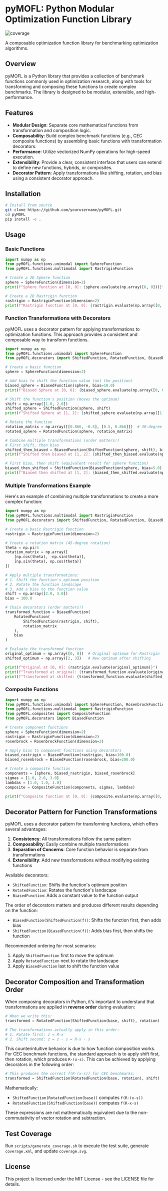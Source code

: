 # pyMOFL: Python Modular Optimization Function Library

![coverage](coverage.svg)

A composable optimization function library for benchmarking optimization algorithms.

## Overview

pyMOFL is a Python library that provides a collection of benchmark functions commonly used in optimization research, along with tools for transforming and composing these functions to create complex benchmarks. The library is designed to be modular, extensible, and high-performance.

## Features

- **Modular Design**: Separate core mathematical functions from transformation and composition logic.
- **Composability**: Build complex benchmark functions (e.g., CEC composite functions) by assembling basic functions with transformation decorators.
- **Performance**: Utilize vectorized NumPy operations for high-speed execution.
- **Extensibility**: Provide a clear, consistent interface that users can extend to define new functions, hybrids, or composites.
- **Decorator Pattern**: Apply transformations like shifting, rotation, and bias using a consistent decorator approach.

## Installation

```bash
# Install from source
git clone https://github.com/yourusername/pyMOFL.git
cd pyMOFL
pip install -e .
```

## Usage

### Basic Functions

```python
import numpy as np
from pyMOFL.functions.unimodal import SphereFunction
from pyMOFL.functions.multimodal import RastriginFunction

# Create a 2D Sphere function
sphere = SphereFunction(dimension=2)
print(f"Sphere function at [0, 0]: {sphere.evaluate(np.array([0, 0]))}")

# Create a 2D Rastrigin function
rastrigin = RastriginFunction(dimension=2)
print(f"Rastrigin function at [0, 0]: {rastrigin.evaluate(np.array([0, 0]))}")
```

### Function Transformations with Decorators

pyMOFL uses a decorator pattern for applying transformations to optimization functions. This approach provides a consistent and composable way to transform functions.

```python
import numpy as np
from pyMOFL.functions.unimodal import SphereFunction
from pyMOFL.decorators import ShiftedFunction, RotatedFunction, BiasedFunction

# Create a basic function
sphere = SphereFunction(dimension=2)

# Add bias to shift the function value (not the position)
biased_sphere = BiasedFunction(sphere, bias=10.0)
print(f"Biased Sphere at [0, 0]: {biased_sphere.evaluate(np.array([0, 0]))}")  # 10.0

# Shift the function's position (moves the optimum)
shift = np.array([1.0, 2.0])
shifted_sphere = ShiftedFunction(sphere, shift)
print(f"Shifted Sphere at [1, 2]: {shifted_sphere.evaluate(np.array([1, 2]))}")  # 0.0

# Rotate the function
rotation_matrix = np.array([[0.866, -0.5], [0.5, 0.866]])  # 30-degree rotation
rotated_sphere = RotatedFunction(sphere, rotation_matrix)

# Combine multiple transformations (order matters!)
# First shift, then bias
shifted_then_biased = BiasedFunction(ShiftedFunction(sphere, shift), bias=5.0)
print(f"Shifted then biased at [1, 2]: {shifted_then_biased.evaluate(np.array([1, 2]))}")  # 5.0

# First bias, then shift (equivalent result for sphere function)
biased_then_shifted = ShiftedFunction(BiasedFunction(sphere, bias=5.0), shift)
print(f"Biased then shifted at [1, 2]: {biased_then_shifted.evaluate(np.array([1, 2]))}")  # 5.0
```

### Multiple Transformations Example

Here's an example of combining multiple transformations to create a more complex function:

```python
import numpy as np
from pyMOFL.functions.multimodal import RastriginFunction
from pyMOFL.decorators import ShiftedFunction, RotatedFunction, BiasedFunction

# Create a basic Rastrigin function
rastrigin = RastriginFunction(dimension=2)

# Create a rotation matrix (45-degree rotation)
theta = np.pi/4
rotation_matrix = np.array([
    [np.cos(theta), -np.sin(theta)],
    [np.sin(theta), np.cos(theta)]
])

# Apply multiple transformations:
# 1. Shift the function's optimum position
# 2. Rotate the function landscape
# 3. Add a bias to the function value
shift = np.array([2.0, 3.0])
bias = 100.0

# Chain decorators (order matters!)
transformed_function = BiasedFunction(
    RotatedFunction(
        ShiftedFunction(rastrigin, shift),
        rotation_matrix
    ),
    bias
)

# Evaluate the transformed function
original_optimum = np.array([0, 0])  # Original optimum for Rastrigin
shifted_optimum = np.array([2, 3])   # New optimum after shifting

print(f"Original at [0, 0]: {rastrigin.evaluate(original_optimum)}")                  # 0.0
print(f"Transformed at original: {transformed_function.evaluate(original_optimum)}")  # Not minimum
print(f"Transformed at shifted: {transformed_function.evaluate(shifted_optimum)}")    # 100.0 (bias)
```

### Composite Functions

```python
import numpy as np
from pyMOFL.functions.unimodal import SphereFunction, RosenbrockFunction
from pyMOFL.functions.multimodal import RastriginFunction
from pyMOFL.composites import CompositeFunction
from pyMOFL.decorators import BiasedFunction

# Create component functions
sphere = SphereFunction(dimension=2)
rastrigin = RastriginFunction(dimension=2)
rosenbrock = RosenbrockFunction(dimension=2)

# Apply bias to component functions using decorators
biased_rastrigin = BiasedFunction(rastrigin, bias=100.0)
biased_rosenbrock = BiasedFunction(rosenbrock, bias=200.0)

# Create a composite function
components = [sphere, biased_rastrigin, biased_rosenbrock]
sigmas = [1.0, 2.0, 3.0]
lambdas = [1.0, 1.0, 1.0]
composite = CompositeFunction(components, sigmas, lambdas)

print(f"Composite function at [0, 0]: {composite.evaluate(np.array([0, 0]))}")
```

## Decorator Pattern for Function Transformations

pyMOFL uses a decorator pattern for transforming functions, which offers several advantages:

1. **Consistency**: All transformations follow the same pattern
2. **Composability**: Easily combine multiple transformations
3. **Separation of Concerns**: Core function behavior is separate from transformations
4. **Extensibility**: Add new transformations without modifying existing functions

Available decorators:
- `ShiftedFunction`: Shifts the function's optimum position
- `RotatedFunction`: Rotates the function's landscape 
- `BiasedFunction`: Adds a constant value to the function output

The order of decorators matters and produces different results depending on the function:
- `BiasedFunction(ShiftedFunction(f))`: Shifts the function first, then adds bias
- `ShiftedFunction(BiasedFunction(f))`: Adds bias first, then shifts the function

Recommended ordering for most scenarios:
1. Apply `ShiftedFunction` first to move the optimum
2. Apply `RotatedFunction` next to rotate the landscape
3. Apply `BiasedFunction` last to shift the function value

## Decorator Composition and Transformation Order

When composing decorators in Python, it's important to understand that transformations are applied in **reverse order** during evaluation:

```python
# When we write this:
transformed = RotatedFunction(ShiftedFunction(base, shift), rotation)

# The transformations actually apply in this order:
# 1. Rotate first: z = R·x
# 2. Shift second: z = z - s = R·x - s
```

This counterintuitive behavior is due to how function composition works. For CEC benchmark functions, the standard approach is to apply shift first, then rotation, which produces `R·(x-s)`. This can be achieved by applying decorators in the following order:

```python
# This produces the correct f(R·(x-s)) for CEC benchmarks:
transformed = ShiftedFunction(RotatedFunction(base, rotation), shift)
```

Mathematically:
- `ShiftedFunction(RotatedFunction(base))` computes `f(R·(x-s))`
- `RotatedFunction(ShiftedFunction(base))` computes `f(R·x-s)`

These expressions are not mathematically equivalent due to the non-commutativity of vector rotation and subtraction.

## Test Coverage

Run `scripts/generate_coverage.sh` to execute the test suite, generate `coverage.xml`, and update `coverage.svg`.

## License

This project is licensed under the MIT License - see the LICENSE file for details.

